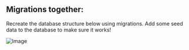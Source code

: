 ## Migrations together:



Recreate the database structure below using migrations. Add some seed data to the database to make sure it works!

![Image](https://gyazo.com/77589958a591c1474aaf4836e7d39fe3.png)
